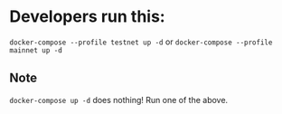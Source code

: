# Developers run this: 
`docker-compose --profile testnet up -d`
or
`docker-compose --profile mainnet up -d`

## Note
`docker-compose up -d` does nothing! Run one of the above.